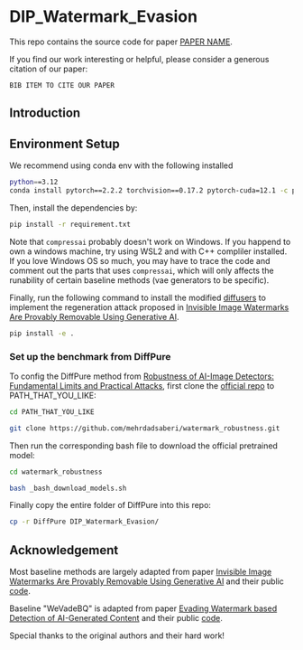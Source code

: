 # DIP_Watermark_Evasion
This repo contains the source code for paper [PAPER NAME](PAPER_LINK).

If you find our work interesting or helpful, please consider a generous citation of our paper:

```
BIB ITEM TO CITE OUR PAPER
```

## Introduction


## Environment Setup

We recommend using conda env with the following installed

```bash
python==3.12
conda install pytorch==2.2.2 torchvision==0.17.2 pytorch-cuda=12.1 -c pytorch -c nvidia
```

Then, install the dependencies by:
```bash
pip install -r requirement.txt
```
Note that ```compressai``` probably doesn't work on Windows. If you happend to own a windows machine, try using WSL2 and with C++ compliler installed. If you love Windows OS so much, you may have to trace the code and comment out the parts that uses ```compressai```, which will only affects the runability of certain baseline methods (vae generators to be specific).

Finally, run the following command to install the modified [diffusers](https://github.com/huggingface/diffusers) to implement the regeneration attack proposed in [Invisible Image Watermarks Are Provably Removable Using Generative AI](https://arxiv.org/abs/2306.01953).

```bash
pip install -e .
```

### Set up the benchmark from DiffPure

To config the DiffPure method from [Robustness of AI-Image Detectors: Fundamental Limits and Practical Attacks](https://arxiv.org/pdf/2310.00076), first clone the [official repo](https://github.com/mehrdadsaberi/watermark_robustness.git) to PATH_THAT_YOU_LIKE:

```bash
cd PATH_THAT_YOU_LIKE

git clone https://github.com/mehrdadsaberi/watermark_robustness.git
```

Then run the corresponding bash file to download the official pretrained model:

```bash
cd watermark_robustness

bash _bash_download_models.sh
```

Finally copy the entire folder of DiffPure into this repo:

```bash
cp -r DiffPure DIP_Watermark_Evasion/
```

## Acknowledgement

Most baseline methods are largely adapted from paper [Invisible Image Watermarks Are Provably Removable Using Generative AI](https://arxiv.org/abs/2306.01953) and their public [code](https://github.com/XuandongZhao/WatermarkAttacker/tree/main).

Baseline "WeVadeBQ" is adapted from paper [Evading Watermark based Detection of AI-Generated Content](https://arxiv.org/abs/2305.03807) and their public [code](https://github.com/zhengyuan-jiang/WEvade).

Special thanks to the original authors and their hard work!